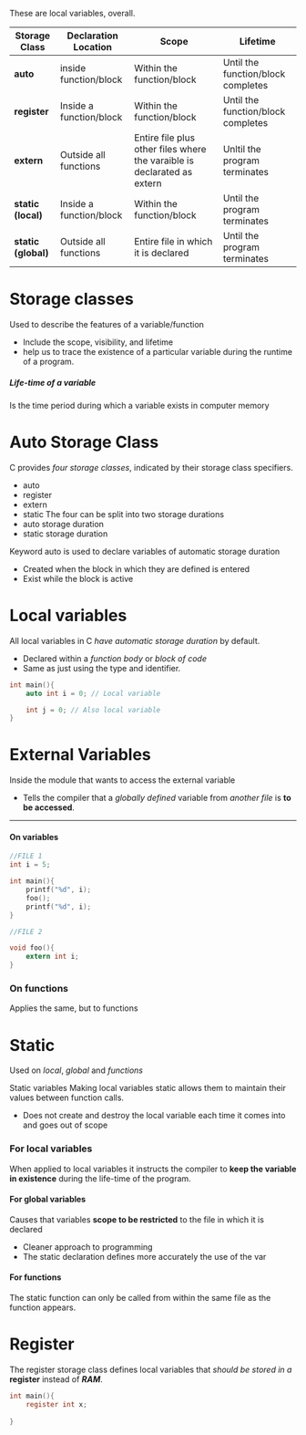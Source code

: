 These are local variables, overall. 

| Storage Class       | Declaration Location    | Scope                                                                   | Lifetime                           |
| ------------------- | ----------------------- | ----------------------------------------------------------------------- | ---------------------------------- |
| **auto**            | inside function/block   | Within the function/block                                               | Until the function/block completes |
| **register**        | Inside a function/block | Within the function/block                                               | Until the function/block completes |
| **extern**          | Outside all functions   | Entire file plus other files where the varaible is declarated as extern | Unltil the program terminates      |
| **static (local)**  | Inside a function/block | Within the function/block                                               | Until the program terminates       |
| **static (global)** | Outside all functions   | Entire file in which it is declared                                     | Until the program terminates       |

# Storage classes
Used to describe the features of a variable/function
- Include the scope, visibility, and lifetime
- help us to trace the existence of a particular variable during the runtime of a program.
##### Life-time of a variable
Is the time period during which a variable exists in computer memory

# Auto Storage Class
C provides *four storage classes*, indicated by their storage class specifiers.
- auto
- register
- extern
- static
The four can be split into two storage durations
- auto storage duration
- static storage duration

Keyword auto is used to declare variables of automatic storage duration
- Created when the block in which they are defined is entered
- Exist while the block is active

# Local variables
All local variables in C *have automatic storage duration* by default.
- Declared within a *function body* or *block of code*
- Same as just using the type and identifier.
```C
int main(){
	auto int i = 0; // Local variable

	int j = 0; // Also local variable
}
```

# External Variables
Inside the module that wants to access the external variable
- Tells the compiler that a *globally defined* variable from *another file* is **to be accessed**.
---
#### On variables
```C
//FILE 1
int i = 5;

int main(){
	printf("%d", i);
	foo();
	printf("%d", i);
}

//FILE 2

void foo(){
	extern int i;
}

```
### On functions
Applies the same, but to functions

# Static
Used on *local*, *global* and *functions*

Static variables
Making local variables static allows them to maintain their values between function calls.
- Does not create and destroy the local variable each time it comes into and goes out of scope

### For local variables
When applied to local variables it instructs the compiler to **keep the variable in existence** during the life-time of the program.
#### For global variables
Causes that variables **scope to be restricted** to the file in which it is declared
- Cleaner approach to programming
- The static declaration defines more accurately the use of the var

#### For functions
The static function can only be called from within the same file as the function appears.

# Register
The register storage class defines local variables that *should be stored in a* **register** instead of ***RAM***.

```C
int main(){
	register int x;
	
}